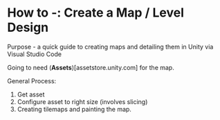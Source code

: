 # How to -: Create a Map / Level Design

Purpose - a quick guide to creating maps and detailing them in Unity via Visual Studio Code


Going to need (__Assets__)[assetstore.unity.com] for the map. <br> 

General Process: 
1. Get asset
2. Configure asset to right size (involves slicing)
3. Creating tilemaps and painting the map. 

<br> 

